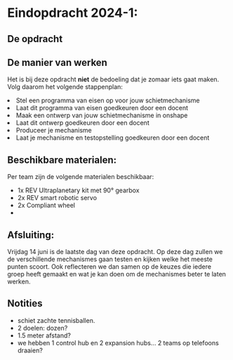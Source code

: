 # Eindopdracht 2024-1: 

## De opdracht


## De manier van werken
Het is bij deze opdracht **niet** de bedoeling dat je zomaar iets gaat maken. Volg daarom het volgende stappenplan:

<list type="decimal" start="1">
    <li>Stel een programma van eisen op voor jouw schietmechanisme</li>
    <li>Laat dit programma van eisen goedkeuren door een docent</li>
    <li>Maak een ontwerp van jouw schietmechanisme in onshape</li>
    <li>Laat dit ontwerp goedkeuren door een docent</li>
    <li>Produceer je mechanisme</li>
    <li>Laat je mechanisme en testopstelling goedkeuren door een docent</li>
</list>

## Beschikbare materialen:
Per team zijn de volgende materialen beschikbaar:
* 1x REV Ultraplanetary kit met 90° gearbox
* 2x REV smart robotic servo
* 2x Compliant wheel
* 

## Afsluiting:
Vrijdag 14 juni is de laatste dag van deze opdracht. Op deze dag zullen we de verschillende mechanismes gaan testen en kijken welke het meeste punten scoort.
Ook reflecteren we dan samen op de keuzes die iedere groep heeft gemaakt en wat je kan doen om de mechanismes beter te laten werken.

## Notities

* schiet zachte tennisballen.
* 2 doelen: dozen?
* 1.5 meter afstand?
* we hebben 1 control hub en 2 expansion hubs... 2 teams op telefoons draaien?
